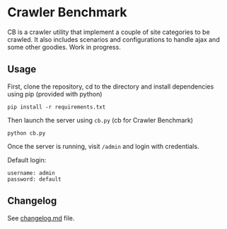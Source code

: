 # Crawler Benchmark
CB is a crawler utility that implement a couple of site categories to be crawled. It also includes scenarios and configurations to handle ajax and some other goodies. Work in progress.

## Usage

First, clone the repository, cd to the directory and install dependencies using pip (provided with python)

    pip install -r requirements.txt

Then launch the server using `cb.py` (cb for Crawler Benchmark)

    python cb.py

Once the server is running, visit `/admin` and login with credentials.

Default login:

    username: admin
    password: default

## Changelog
See [changelog.md](./Changelog.md) file.